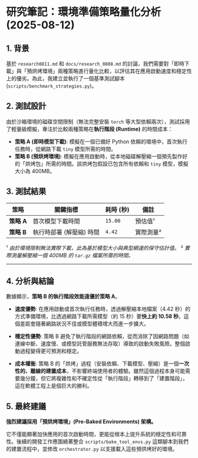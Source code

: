 # 研究筆記：環境準備策略量化分析 (2025-08-12)

## 1. 背景

基於 `research0811.md` 和 `docs/research_0808.md` 的討論，我們需要對「即時下載」與「預烘烤環境」兩種策略進行量化比較，以評估其在應用啟動速度和穩定性上的優劣。為此，我建立並執行了一個基準測試腳本 (`scripts/benchmark_strategies.py`)。

## 2. 測試設計

由於沙箱環境的磁碟空間限制（無法完整安裝 `torch` 等大型依賴兩次），測試採用了輕量級模擬，專注於比較兩種策略在**執行階段 (Runtime)** 的時間成本：

*   **策略 A (即時模型下載)**: 模擬在一個已備好 Python 依賴的環境中，首次執行任務時，從網路下載 `tiny` 模型所需的時間。
*   **策略 B (預烘烤環境)**: 模擬在應用啟動時，從本地磁碟解壓縮一個預先製作好的「烘烤包」所需的時間。該烘烤包假設已包含所有依賴和 `tiny` 模型，模擬大小為 400MB。

## 3. 測試結果

| 策略                 | 關鍵指標                      | 耗時 (秒) | 備註                               |
| -------------------- | ----------------------------- | --------- | ---------------------------------- |
| **策略 A**           | 首次模型下載時間              | `15.00`   | 預估值¹                            |
| **策略 B**           | 執行時部署 (解壓縮) 時間      | `4.42`    | 實際測量²                          |

¹ *由於環境限制無法實際下載，此為基於模型大小與典型網速的保守估計值。*
² *實際測量解壓縮一個 400MB 的 `tar.gz` 檔案所需的時間。*

---

## 4. 分析與結論

數據顯示，**策略 B 的執行階段效能遠優於策略 A**。

*   **速度優勢**: 在應用啟動或首次執行任務時，透過解壓縮本地檔案（4.42 秒）的方式準備環境，比透過網路下載所需模型（約 15 秒）要**快上約 10.58 秒**。這個差距會隨著網路狀況不佳或模型體積增大而進一步擴大。

*   **穩定性優勢**: 策略 B 避免了執行階段的網路依賴，從而消除了因網路問題（如連線中斷、速度慢、或模型託管服務無法存取）導致的啟動失敗風險。整個啟動過程變得更可預測和穩定。

*   **成本權衡**: 策略 B 的「烘烤」過程（安裝依賴、下載模型、壓縮）是一個**一次性的、離線的建置成本**，不影響終端使用者的體驗。雖然這個過程本身可能需要幾分鐘，但它將複雜性和不確定性從「執行階段」轉移到了「建置階段」，這在軟體工程上是個巨大的勝利。

## 5. 最終建議

**強烈建議採用「預烘烤環境」(Pre-Baked Environments) 架構。**

它不僅能顯著加快應用的首次啟動時間，更能從根本上提升系統的穩定性和可靠性。後續的開發工作應圍繞著整合 `scripts/bake_tool_envs.py` 這類腳本到我們的建置流程中，並修改 `orchestrator.py` 以支援載入這些預烘烤好的環境。
